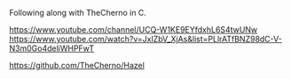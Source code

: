 Following along with TheCherno in C.


https://www.youtube.com/channel/UCQ-W1KE9EYfdxhL6S4twUNw
https://www.youtube.com/watch?v=JxIZbV_XjAs&list=PLlrATfBNZ98dC-V-N3m0Go4deliWHPFwT

https://github.com/TheCherno/Hazel

